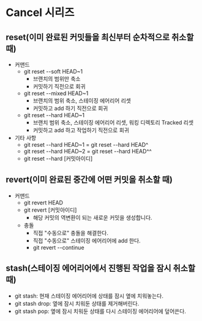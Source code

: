 # Cancel 시리즈

## reset(이미 완료된 커밋들을 최신부터 순차적으로 취소할 때)
- 커맨드
  - git reset --soft HEAD~1
    - 브랜치의 범위만 축소
    - 커밋하기 직전으로 회귀
  - git reset --mixed HEAD~1
    - 브랜치의 범위 축소, 스테이징 에어리어 리셋
    - 커밋하고 add 하기 직전으로 회귀
  - git reset --hard HEAD~1
    - 브랜치 범위 축소, 스테이징 에어리어 리셋, 워킹 디렉토리 Tracked 리셋
    - 커밋하고 add 하고 작업하기 직전으로 회귀
- 기타 사항
  - git reset --hard HEAD~1 = git reset --hard HEAD^
  - git reset --hard HEAD~2 = git reset --hard HEAD^^
  - git reset --hard [커밋아이디]

## revert(이미 완료된 중간에 어떤 커밋을 취소할 때)
- 커맨드
  - git revert HEAD
  - git revert [커밋아이디]
    - 해당 커밋의 역변환이 되는 새로운 커밋을 생성합니다.
  - 충돌
    - 직접 "수동으로" 충돌을 해결한다.
    - 직접 "수동으로" 스테이징 에어리어에 add 한다.
    - git revert --continue

## stash(스테이징 에어리어에서 진행된 작업을 잠시 취소할 때)
- git stash: 현재 스테이징 에어리어에 상태를 잠시 옆에 치워놓는다.
- git stash drop: 옆에 잠시 치워둔 상태를 제거해버린다.
- git stash pop: 옆에 잠시 치워둔 상태를 다시 스테이징 에어리어에 덮어쓴다.
